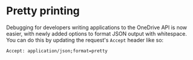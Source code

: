 # Pretty printing

Debugging for developers writing applications to the OneDrive API is now easier,
with newly added options to format JSON output with whitespace.
You can do this by updating the request's `Accept` header like so:

```
Accept: application/json;format=pretty
```

<!-- {
  "type": "#page.annotation",
  "description": "Make responses from the API be pretty printed instead of collapsed",
  "section": "documentation",
} -->
